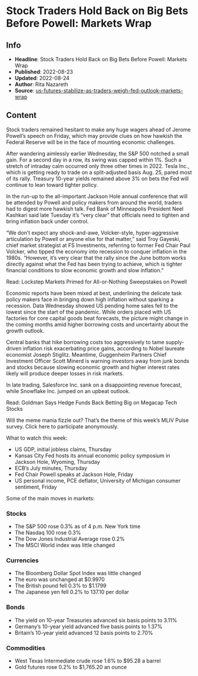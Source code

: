 # Stock Traders Hold Back on Big Bets Before Powell: Markets Wrap

## Info

*   **Headline**: Stock Traders Hold Back on Big Bets Before Powell: Markets Wrap
*   **Published**: 2022-08-23
*   **Updated**: 2022-08-24
*   **Author**: Rita Nazareth
*   **Source**: [us-futures-stabilize-as-traders-weigh-fed-outlook-markets-wrap](https://www.bloomberg.com/news/articles/2022-08-23/us-futures-stabilize-as-traders-weigh-fed-outlook-markets-wrap)
## Content




Stock traders remained hesitant to make any huge wagers ahead of Jerome Powell’s speech on Friday, which may provide clues on how hawkish the Federal Reserve will be in the face of mounting economic challenges.

After wandering aimlessly earlier Wednesday, the S&P 500 notched a small gain. For a second day in a row, its swing was capped within 1%. Such a stretch of intraday calm occurred only three other times in 2022. Tesla Inc., which is getting ready to trade on a split-adjusted basis Aug. 25, pared most of its rally. Treasury 10-year yields remained above 3% on bets the Fed will continue to lean toward tighter policy.

In the run-up to the all-important Jackson Hole annual conference that will be attended by Powell and policy makers from around the world, traders had to digest more hawkish talk. Fed Bank of Minneapolis President Neel Kashkari said late Tuesday it’s “very clear” that officials need to tighten and bring inflation back under control.

“We don’t expect any shock-and-awe, Volcker-style, hyper-aggressive articulation by Powell or anyone else for that matter,” said Troy Gayeski, chief market strategist at FS Investments, referring to former Fed Chair Paul Volcker, who tipped the economy into recession to conquer inflation in the 1980s. “However, it’s very clear that the rally since the June bottom works directly against what the Fed has been trying to achieve, which is tighter financial conditions to slow economic growth and slow inflation.”

Read: Lockstep Markets Primed for All-or-Nothing Sweepstakes on Powell

Economic reports have been mixed at best, underlining the delicate task policy makers face in bringing down high inflation without sparking a recession. Data Wednesday showed US pending home sales fell to the lowest since the start of the pandemic. While orders placed with US factories for core capital goods beat forecasts, the picture might change in the coming months amid higher borrowing costs and uncertainty about the growth outlook.

Central banks that hike borrowing costs too aggressively to tame supply-driven inflation risk exacerbating price gains, according to Nobel laureate economist Joseph Stiglitz. Meantime, Guggenheim Partners Chief Investment Officer Scott Minerd is warning investors away from junk bonds and stocks because slowing economic growth and higher interest rates likely will produce deeper losses in risk markets.

In late trading, Salesforce Inc. sank on a disappointing revenue forecast, while Snowflake Inc. jumped on an upbeat outlook.

Read: Goldman Says Hedge Funds Back Betting Big on Megacap Tech Stocks

Will the meme mania fizzle out? That’s the theme of this week’s MLIV Pulse survey. Click here to participate anonymously.

What to watch this week:

*   US GDP, initial jobless claims, Thursday
*   Kansas City Fed hosts its annual economic policy symposium in Jackson Hole, Wyoming, Thursday
*   ECB’s July minutes, Thursday
*   Fed Chair Powell speaks at Jackson Hole, Friday
*   US personal income, PCE deflator, University of Michigan consumer sentiment, Friday

Some of the main moves in markets:

### Stocks

*   The S&P 500 rose 0.3% as of 4 p.m. New York time
*   The Nasdaq 100 rose 0.3%
*   The Dow Jones Industrial Average rose 0.2%
*   The MSCI World index was little changed

### Currencies

*   The Bloomberg Dollar Spot Index was little changed
*   The euro was unchanged at $0.9970
*   The British pound fell 0.3% to $1.1799
*   The Japanese yen fell 0.2% to 137.10 per dollar

### Bonds

*   The yield on 10-year Treasuries advanced six basis points to 3.11%
*   Germany’s 10-year yield advanced five basis points to 1.37%
*   Britain’s 10-year yield advanced 12 basis points to 2.70%

### Commodities

*   West Texas Intermediate crude rose 1.6% to $95.28 a barrel
*   Gold futures rose 0.2% to $1,765.20 an ounce